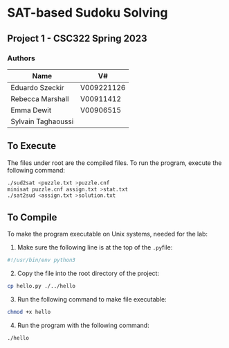 # SAT-based Sudoku Solving

## Project 1 - CSC322 Spring 2023

### Authors


| Name               | V#               |
| ----------------   | ---------------- |
| Eduardo Szeckir    | V009221126       |
| Rebecca Marshall   | V00911412        |
| Emma Dewit         | V00906515        |
| Sylvain Taghaoussi |                  |

## To Execute

The files under root are the compiled files. To run the program, execute the following command:

```bash
./sud2sat <puzzle.txt >puzzle.cnf
minisat puzzle.cnf assign.txt >stat.txt
./sat2sud <assign.txt >solution.txt
```

## To Compile

To make the program executable on Unix systems, needed for the lab:

1. Make sure the following line is at the top of the `.py`file:

```python
#!/usr/bin/env python3
```

2. Copy the file into the root directory of the project:

```bash
cp hello.py ./../hello
```

3. Run the following command to make file executable:

```bash
chmod +x hello
```

4. Run the program with the following command:

```bash
./hello
```
